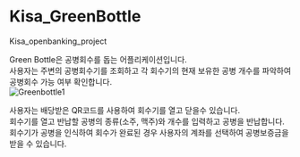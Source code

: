 # Kisa_GreenBottle
Kisa_openbanking_project

Green Bottle은 공병회수를 돕는 어플리케이션입니다.  
사용자는 주변의 공병회수기를 조회하고 각 회수기의 현재 보유한 공병 개수를 파악하여 공병회수 가능 여부 확인합니다.  
![Greenbottle1](https://user-images.githubusercontent.com/37657511/73255358-5cf33800-4203-11ea-9433-c96505c44e86.PNG)  

사용자는 배당받은 QR코드를 사용하여 회수기를 열고 닫을수 있습니다.  
회수기를 열고 반납할 공병의 종류(소주, 맥주)와 개수를 입력하고 공병을 반납합니다.  
회수기가 공병을 인식하여 회수가 완료된 경우 사용자의 계좌를 선택하여 공병보증금을 받을 수 있습니다.  
